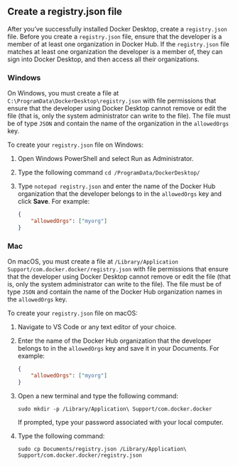 <!-- This section is included in topics that contain instructions on how to configure registry.json file to enforce users to sign into Docker Desktop-->

## Create a registry.json file

After you’ve successfully installed Docker Desktop, create a `registry.json`
file. Before you create a `registry.json` file, ensure that the developer is a
member of at least one organization in Docker Hub. If the `registry.json` file
matches at least one organization the developer is a member of, they can sign
into Docker Desktop, and then access all their organizations.

### Windows

On Windows, you must create a file at
`C:\ProgramData\DockerDesktop\registry.json` with file permissions that ensure
that the developer using Docker Desktop cannot remove or edit the file (that is,
only the system administrator can write to the file). The file must be of type
`JSON` and contain the name of the organization in the `allowedOrgs` key.

To create your `registry.json` file on Windows:

1. Open Windows PowerShell and select Run as Administrator.
2. Type the following command `cd /ProgramData/DockerDesktop/`
3. Type `notepad registry.json` and enter the name of the Docker Hub
   organization that the developer belongs to in the `allowedOrgs` key and click
   **Save**. For example:

    ```json
    {
        "allowedOrgs": ["myorg"]
    }
    ```

### Mac

On macOS, you must create a file at `/Library/Application Support/com.docker.docker/registry.json` with file permissions that ensure that
the developer using Docker Desktop cannot remove or edit the file (that is, only
the system administrator can write to the file). The file must be of type `JSON`
and contain the name of the Docker Hub organization names in the `allowedOrgs`
key.

To create your `registry.json` file on macOS:

1. Navigate to VS Code or any text editor of your choice.
2. Enter the name of the Docker Hub organization that the developer belongs to in the  `allowedOrgs` key and save it in your Documents. For example:

    ```json
    {
        "allowedOrgs": ["myorg"]
    }
    ```

3. Open a new terminal and type the following command:

    ```console
    sudo mkdir -p /Library/Application\ Support/com.docker.docker
    ```

    If prompted, type your password associated with your local computer.

4. Type the following command:

     ```console
    sudo cp Documents/registry.json /Library/Application\ Support/com.docker.docker/registry.json
    ```
